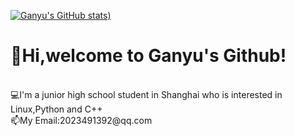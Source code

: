 [![Ganyu's GitHub stats](https://github-readme-stats.vercel.app/api?username=Ganyu2007&theme=algolia))](https://github.com/anuraghazra/github-readme-stats)

<h1>👋Hi,welcome to Ganyu's Github!</h1>
<br>💻I'm a junior high school student in Shanghai who is interested in Linux,Python and C++
<br>📫My Email:2023491392@qq.com
